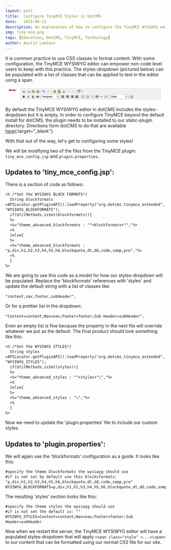 ```yaml
---
layout: post
title:  Configure TinyMCE Styles in DotCMS
date:   2015-06-11
description: An explanation of how to configure the TinyMCE WYSIWYG editor in DotCMS.
img: tiny-mce.png
tags: [Education, DotCMS, TinyMCE, Technology]
author: Austin Lawless
---
```


It is common practice to use CSS classes to format content. With some configuration, the TinyMCE WYSIWYG editor can empower non-code level users to keep with this practice. The styles-dropdown (pictured below) can be populated with a list of classes that can be applied to text in the editor using a span.

![TinyMCE WYSIWYG Menu Bar](/assets/img/tinymce-menu.png) 

By default the TinyMCE WYSIWYG editor in dotCMS includes the styles-dropdown but it is empty. In order to configure TinyMCE beyond the default install for dotCMS, the plugin needs to be installed to our static-plugin directory. Directions form dotCMS to do that are available [here](http://dotcms.com/docs/latest/controlling-tinymce-wysiwyg){:target="_blank"}

With that out of the way, let's get to configuring some styles!

We will be modifying two of the files from the TinyMCE plugin: `tiny_mce_config.jsp` and `plugin.properties`.

## Updates to 'tiny_mce_config.jsp':

There is a section of code as follows:

```
<% /*Set the WYSIWYG BLOCK FORMATS*/
  String blockformats =APILocator.getPluginAPI().loadProperty("org.dotcms.tinymce_extended", "WYSIWYG_BLOCKFORMATS");
  if(UtilMethods.isSet(blockformats)){
  %>
  <%="theme_advanced_blockformats : ""+blockformats+"","%>
  <%
  }else{
  %>
  <%="theme_advanced_blockformats : "p,div,h1,h2,h3,h4,h5,h6,blockquote,dt,dd,code,samp,pre","%>
  <%
  }
%>
```

We are going to use this code as a model for how our styles-dropdown will be populated. Replace the 'blockformats' references with 'styles' and update the default string with a list of classes like:


`"content,nav,footer,subHeader",` 

Or for a prettier list in the dropdown:

`"Content=content;Nav=nav;Footer=footer;Sub Header=subHeader",`

Even an empty list is fine because the property in the next file will override whatever we put as the default. The final product should look something like this:

```
<% /*Set the WYSIWYG STYLES*/
  String styles =APILocator.getPluginAPI().loadProperty("org.dotcms.tinymce_extended", "WYSIWYG_STYLES");
  if(UtilMethods.isSet(styles)){
  %>
  <%="theme_advanced_styles : ""+styles+"\","%>
  <%
  }else{
  %>
  <%="theme_advanced_styles : "\","%>
  <%
  }
%>
```

Now we need to update the 'plugin.properties' file to include our custom styles.


## Updates to 'plugin.properties':

We will again use the 'blockformats' configuration as a guide. It looks like this:

```
#specify the theme blockformats the wysiwyg should use
#if is not set by default use this blocksformats: "p,div,h1,h2,h3,h4,h5,h6,blockquote,dt,dd,code,samp,pre" 
WYSIWYG_BLOCKFORMATS=p,div,h1,h2,h3,h4,h5,h6,blockquote,dt,dd,code,samp,pre
```

The resulting 'styles' section looks like this:

```
#specify the theme styles the wysiwyg should use
#if is not set the default is: ""
WYSIWYG_STYLES=Content=content;Nav=nav;Footer=footer;Sub Header=subHeader
```

Now when we restart the server, the TinyMCE WYSIWYG editor will have a populated styles-dropdown that will apply `<span class="style" >...<\span>` to our content that can be formatted using our normal CSS file for our site.
